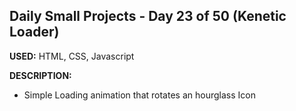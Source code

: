## Daily Small Projects - Day 23 of 50 (Kenetic Loader) 

**USED:** HTML, CSS, Javascript

**DESCRIPTION:** 
* Simple Loading animation that rotates an hourglass Icon
